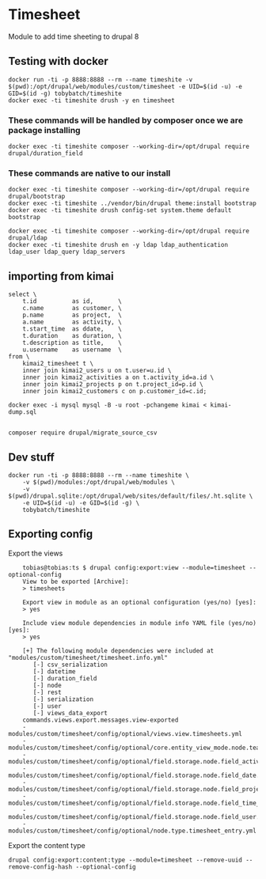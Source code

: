 # Timesheet

Module to add time sheeting to drupal 8

## Testing with docker

    docker run -ti -p 8888:8888 --rm --name timeshite -v $(pwd):/opt/drupal/web/modules/custom/timesheet -e UID=$(id -u) -e GID=$(id -g) tobybatch/timeshite
    docker exec -ti timeshite drush -y en timesheet

### These commands will be handled by composer once we are package installing

    docker exec -ti timeshite composer --working-dir=/opt/drupal require drupal/duration_field

### These commands are native to our install

    docker exec -ti timeshite composer --working-dir=/opt/drupal require drupal/bootstrap
    docker exec -ti timeshite ../vendor/bin/drupal theme:install bootstrap
    docker exec -ti timeshite drush config-set system.theme default bootstrap

    docker exec -ti timeshite composer --working-dir=/opt/drupal require drupal/ldap
    docker exec -ti timeshite drush en -y ldap ldap_authentication ldap_user ldap_query ldap_servers


## importing from kimai

    select \
        t.id          as id,       \
        c.name        as customer, \
        p.name        as project,  \
        a.name        as activity, \
        t.start_time  as ddate,    \
        t.duration    as duration, \
        t.description as title,    \
        u.username    as username  \
    from \
        kimai2_timesheet t \
        inner join kimai2_users u on t.user=u.id \
        inner join kimai2_activities a on t.activity_id=a.id \
        inner join kimai2_projects p on t.project_id=p.id \
        inner join kimai2_customers c on p.customer_id=c.id;

    docker exec -i mysql mysql -B -u root -pchangeme kimai < kimai-dump.sql


    composer require drupal/migrate_source_csv
 
## Dev stuff

    docker run -ti -p 8888:8888 --rm --name timeshite \
        -v $(pwd)/modules:/opt/drupal/web/modules \
        -v $(pwd)/drupal.sqlite:/opt/drupal/web/sites/default/files/.ht.sqlite \
        -e UID=$(id -u) -e GID=$(id -g) \
        tobybatch/timeshite

## Exporting config

Export the views

```
    tobias@tobias:ts $ drupal config:export:view --module=timesheet --optional-config 
    View to be exported [Archive]:
    > timesheets

    Export view in module as an optional configuration (yes/no) [yes]:
    > yes

    Include view module dependencies in module info YAML file (yes/no) [yes]:
    > yes

    [+] The following module dependencies were included at "modules/custom/timesheet/timesheet.info.yml"
       [-] csv_serialization
       [-] datetime
       [-] duration_field
       [-] node
       [-] rest
       [-] serialization
       [-] user
       [-] views_data_export
    commands.views.export.messages.view-exported
    - modules/custom/timesheet/config/optional/views.view.timesheets.yml
    - modules/custom/timesheet/config/optional/core.entity_view_mode.node.teaser.yml
    - modules/custom/timesheet/config/optional/field.storage.node.field_activity_type.yml
    - modules/custom/timesheet/config/optional/field.storage.node.field_date.yml
    - modules/custom/timesheet/config/optional/field.storage.node.field_project.yml
    - modules/custom/timesheet/config/optional/field.storage.node.field_time_spent.yml
    - modules/custom/timesheet/config/optional/field.storage.node.field_user.yml
    - modules/custom/timesheet/config/optional/node.type.timesheet_entry.yml
```

Export the content type

    drupal config:export:content:type --module=timesheet --remove-uuid --remove-config-hash --optional-config
